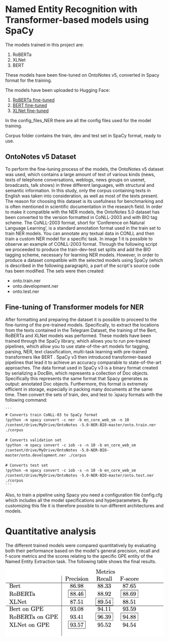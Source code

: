 # Named Entity Recognition with Transformer-based models using SpaCy

The models trained in this project are: 
1. RoBERTa
2. XLNet  
3. BERT

These models have been fine-tuned on OntoNotes v5, converted in Spacy format for the training.

The models have been uploaded to Hugging Face:

1. [RoBERTa fine-tuned](https://huggingface.co/nicoladisabato/en_roberta_fine_tuned_ner)
2. [BERT fine-tuned](https://huggingface.co/nicoladisabato/en_bert_fine_tuned_ner)
3. [XLNet fine-tuned](https://huggingface.co/nicoladisabato/en_xlnet_fine_tuned_ner)


In the config_files_NER there are all the config files used for the model training.

Corpus folder contains the train, dev and test set in SpaCy format, ready to use.


## OntoNotes v5 Dataset
To perform the fine-tuning process of the models, the OntoNotes v5 dataset was used, which contains a large amount of text of various kinds (news, texts of telephone conversations, weblogs, news groups on usenet, broadcasts, talk shows) in three different languages, with structural and semantic information. In this study, only the corpus containing texts in English was taken into consideration, as well as most of the texts present. The reason for choosing this dataset is its usefulness for benchmarking and is often mentioned in scientific documentation in the research field.
In order to make it compatible with the NER models, the OntoNotes 5.0 dataset has been converted to the version formatted in CoNLL-2003 and with BIO tag scheme. The CoNLL-2003 format, short for ‘Conference on Natural Language Learning’, is a standard annotation format used in the train set to train NER models. You can annotate any textual data in CONLL and then train a custom NER model for a specific task. In image 1 it is possible to observe an example of CONLL-2003 format.
Through the following script we proceeded to produce the train-dev-test set splits and add the BIO tagging scheme, necessary for learning NER models. However, in order to produce a dataset compatible with the selected models using SpaCy (which is described in the following paragraph), a part of the script's source code has been modified. The sets were then created:
- onto.train.ner
- onto.development.ner
- onto.test.ner

## Fine-tuning of Transformer models for NER
After formatting and preparing the dataset it is possible to proceed to the fine-tuning of the pre-trained models. Specifically, to extract the locations from the texts contained in the Telegram Dataset, the training of the Bert, RoBERTa and XLNet models was performed.
These models have been trained through the SpaCy library, which allows you to run pre-trained pipelines, which allow you to use state-of-the-art models for tagging, parsing, NER, text classification, multi-task learning with pre-trained transformers like BERT .
SpaCy v3 then introduced transformer-based pipelines that lead it to achieve an accuracy comparable to state-of-the-art approaches.
The data format used in SpaCy v3 is a binary format created by serializing a DocBin, which represents a collection of Doc objects. Specifically this represents the same format that Spacy generates as output: annotated Doc objects. Furthermore, this format is extremely efficient in storage, especially in packing many documents at the same time.
Then convert the sets of train, dev, and test to ̄.spacy formats with the following command:


````
```
# Converts train CoNLL-03 to SpaCy format
!python -m spacy convert -c ner -b en_core_web_sm -n 10 /content/drive/MyDrive/OntoNotes -5.0-NER-BIO-master/onto.train.ner ./corpus

# Converts validation set
!python -m spacy convert -c iob -s -n 10 -b en_core_web_sm /content/drive/MyDrive/OntoNotes -5.0-NER-BIO-master/onto.development.ner ./corpus

# Converts test set
!python -m spacy convert -c iob -s -n 10 -b en_core_web_sm /content/drive/MyDrive/OntoNotes -5.0-NER-BIO-master/onto.test.ner ./corpus
```
````

Also, to train a pipeline using Spacy you need a configuration file ̄config.cfg which includes all the model specifications and hyperparameters. By customizing this file it is therefore possible to run different architectures and models.

# Quantitative analysis

The different trained models were compared quantitatively by evaluating both their performance based on the model's general precision, recall and f-score metrics and the scores relating to the specific GPE entity of the Named Entity Extraction task. The following table shows the final results.

<img src="quantitative_analysis.png" width="550" />
